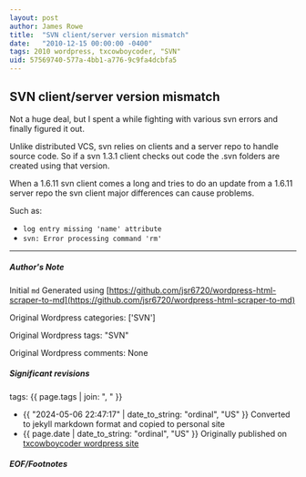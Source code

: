 ```yaml
---
layout: post
author: James Rowe
title:  "SVN client/server version mismatch"
date:   "2010-12-15 00:00:00 -0400"
tags: 2010 wordpress, txcowboycoder, "SVN"
uid: 57569740-577a-4bb1-a776-9c9fa4dcbfa5
---
```



## SVN client/server version mismatch


Not a huge deal, but I spent a while fighting with various svn errors and finally figured it out.


Unlike distributed VCS, svn relies on clients and a server repo to handle source code. So if a svn 1.3.1 client checks out code the .svn folders are created using that version.


When a 1.6.11 svn client comes a long and tries to do an update from a 1.6.11 server repo the svn client major differences can cause problems.


Such as:


* `log entry missing 'name' attribute`
* `svn: Error processing command 'rm'`




---

##### Author's Note

Initial `md` Generated using [https://github.com/jsr6720/wordpress-html-scraper-to-md](https://github.com/jsr6720/wordpress-html-scraper-to-md)

Original Wordpress categories: ['SVN']

Original Wordpress tags: "SVN"

Original Wordpress comments: None

##### Significant revisions

tags: {{ page.tags | join: ", " }} <!-- todo move this somewhere -->

- {{ "2024-05-06 22:47:17" | date_to_string: "ordinal", "US" }} Converted to jekyll markdown format and copied to personal site
- {{ page.date | date_to_string: "ordinal", "US" }} Originally published on [txcowboycoder wordpress site](https://txcowboycoder.wordpress.com/2010/12/15/svn-clientserver-version-mismatch/)

##### EOF/Footnotes

